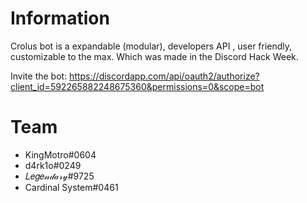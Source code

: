 # Information
Crolus bot is a expandable (modular), developers API , user friendly, customizable to the max.
Which was made in the Discord Hack Week.

Invite the bot: https://discordapp.com/api/oauth2/authorize?client_id=592265882248675360&permissions=0&scope=bot


# Team
- KingMotro#0604
- d4rk1o#0249
- 𝐿𝑒𝑔𝑒𝓃𝒹𝒶𝓇𝓎#9725
- Cardinal System#0461
